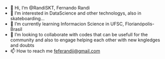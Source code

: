 - 👋 Hi, I’m @RandiSKT, Fernando Randi
- 👀 I’m interested in DataScience and other technologys, also in skateboarding...
- 🌱 I’m currently learning Informacion Science in UFSC, Florianópolis-Brasil
- 💞️ I’m looking to collaborate with codes that can be usefull for the community and also to engage helping each other with new kngledges and doubts
- 📫 How to reach me feferandii@gmail.com

<!---
RandiSKT/RandiSKT is a ✨ special ✨ repository because its `README.md` (this file) appears on your GitHub profile.
You can click the Preview link to take a look at your changes.
--->

